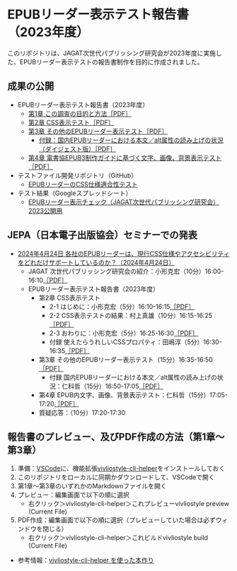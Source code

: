 # EPUBリーダー表示テスト報告書（2023年度）

このリポジトリは、JAGAT次世代パブリッシング研究会が2023年度に実施した、EPUBリーダー表示テストの報告書制作を目的に作成されました。

## 成果の公開

- EPUBリーダー表示テスト報告書（2023年度）
  - [第1章 この調査の目的と方法［PDF］](https://github.com/jagat-xpub/viewer-test-2023/blob/main/PDF/chap01.pdf)
  - [第2章 CSS表示テスト［PDF］](https://github.com/jagat-xpub/viewer-test-2023/blob/main/PDF/chap02.pdf)
  - [第3章 その他のEPUBリーダー表示テスト［PDF］](https://github.com/jagat-xpub/viewer-test-2023/blob/main/PDF/chap03.pdf)
    - [付録：国内EPUBリーダーにおける本文／alt属性の読み上げの状況（ダイジェスト版）［PDF］](https://github.com/jagat-xpub/viewer-test-2023/blob/main/PDF/ALT_text_check_JEPAVersion_20240424.pdf)
  - [第4章 電書協EPUB3制作ガイドに基づく文字、画像、背景表示テスト［PDF］](https://github.com/jagat-xpub/viewer-test-2023/blob/main/PDF/DPFJ_EPUBCheck_Chap4_20240424.pdf)
- テストファイル開発リポジトリ（GitHub）
   - [EPUBリーダーのCSS仕様適合性テスト](https://github.com/jagat-xpub/epub-css-test/tree/main)
- テスト結果（Googleスプレッドシート）
  - [EPUBリーダー表示チェック（JAGAT次世代パブリッシング研究会）2023公開用](https://docs.google.com/spreadsheets/u/1/d/e/2PACX-1vSPaWWfqx2bZiRqK__XG_v_NEGY5OjB-lIcoG9Ll_D1aG5UA7RwpUi3dOq4fLTt40flSuFGhu38Iv7o/pubhtml#)

## JEPA（日本電子出版協会）セミナーでの発表

- [2024年4月24日 各社のEPUBリーダーは、現行CSS仕様やアクセシビリティをどれだけサポートしているのか？（2024年4月24日）](https://www.jepa.or.jp/seminar/20240424/)
  - JAGAT 次世代パブリッシング研究会の紹介：小形克宏（10分）16:00-16:10[［PDF］](https://github.com/jagat-xpub/viewer-test-2023/blob/main/PDF/20240424-chap2-ogata.pdf)
  - EPUBリーダー表示テスト報告書（2023年度）
    - 第2章 CSS表示テスト
      - 2-1 はじめに：小形克宏（5分）16:10-16:15[［PDF］](https://github.com/jagat-xpub/viewer-test-2023/blob/main/PDF/20240424-chap2-ogata.pdf)
      - 2-2 CSS表示テストの結果：村上真雄（10分）16:15-16:25[［PDF］](https://github.com/jagat-xpub/viewer-test-2023/blob/main/PDF/chap02-02.pdf)
      - 2-3 おわりに：小形克宏（5分）16:25-16:30[［PDF］](https://github.com/jagat-xpub/viewer-test-2023/blob/main/PDF/20240424-chap2-ogata.pdf)
      - 付録 使えたらうれしいCSSプロパティ：田嶋淳（5分）16:30-16:35[［PDF］](https://github.com/jagat-xpub/viewer-test-2023/blob/main/PDF/wantedCSSproperty.pdf)
    - 第3章 その他のEPUBリーダー表示テスト（15分）16:35-16:50[［PDF］](https://github.com/jagat-xpub/viewer-test-2023/blob/main/PDF/4_24_JEPA_TAJIMA.pdf)
      - 付録 国内EPUBリーダーにおける本文／alt属性の読み上げの状況：仁科哲（15分）16:50-17:05[［PDF］](https://github.com/jagat-xpub/viewer-test-2023/blob/main/PDF/ALT_text_check_JEPAVersion_20240424.pdf)
    - 第4章  EPUB内文字、画像、背景表示テスト：仁科哲（15分）17:05-17:20[［PDF］](https://github.com/jagat-xpub/viewer-test-2023/blob/main/PDF/DPFJ_EPUBCheck_Chap4_20240424.pdf)
    - 質疑応答：（10分）17:20-17:30

## 報告書のプレビュー、及びPDF作成の方法（第1章〜第3章）

1. 準備：[VSCode](https://azure.microsoft.com/ja-jp/products/visual-studio-code)に、機能拡張[vivliostyle-cli-helper](https://marketplace.visualstudio.com/items?itemName=Libroworks.vivliostyle-cli-helper)をインストールしておく
2. このリポジトリをローカルに同期かダウンロードして、VSCodeで開く
3. 第1章〜第3章のいずれかのMarkdownファイルを開く
4. プレビュー：編集画面で以下の順に選択
    - 右クリック＞vivliostyle-cli-helper＞これプレビューvivliostyle preview (Current File)
5. PDF作成：編集画面で以下の順に選択（プレビューしていた場合は必ずウィンドウを閉じる）
    - 右クリック＞vivliostyle-cli-helper＞これビルドvivliostyle build (Current File)

- 参考情報：[vivliostyle-cli-helper を使った本作り](https://vivliostyle.github.io/vivliostyle-cli-helper-doc/#/)